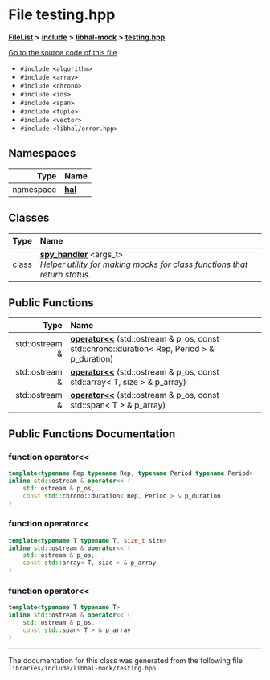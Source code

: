 

# File testing.hpp



[**FileList**](files.md) **>** [**include**](dir_cba0faac6e93618a6e2539705915bd70.md) **>** [**libhal-mock**](dir_24679974995b72317f1fb09ac5dd2fb9.md) **>** [**testing.hpp**](testing_8hpp.md)

[Go to the source code of this file](testing_8hpp_source.md)



* `#include <algorithm>`
* `#include <array>`
* `#include <chrono>`
* `#include <ios>`
* `#include <span>`
* `#include <tuple>`
* `#include <vector>`
* `#include <libhal/error.hpp>`













## Namespaces

| Type | Name |
| ---: | :--- |
| namespace | [**hal**](namespacehal.md) <br> |


## Classes

| Type | Name |
| ---: | :--- |
| class | [**spy\_handler**](classhal_1_1spy__handler.md) &lt;args\_t&gt;<br>_Helper utility for making mocks for class functions that return status._  |






















## Public Functions

| Type | Name |
| ---: | :--- |
|  std::ostream & | [**operator&lt;&lt;**](#function-operator) (std::ostream & p\_os, const std::chrono::duration&lt; Rep, Period &gt; & p\_duration) <br> |
|  std::ostream & | [**operator&lt;&lt;**](#function-operator_1) (std::ostream & p\_os, const std::array&lt; T, size &gt; & p\_array) <br> |
|  std::ostream & | [**operator&lt;&lt;**](#function-operator_2) (std::ostream & p\_os, const std::span&lt; T &gt; & p\_array) <br> |




























## Public Functions Documentation




### function operator&lt;&lt; 

```C++
template<typename Rep typename Rep, typename Period typename Period>
inline std::ostream & operator<< (
    std::ostream & p_os,
    const std::chrono::duration< Rep, Period > & p_duration
) 
```






### function operator&lt;&lt; 

```C++
template<typename T typename T, size_t size>
inline std::ostream & operator<< (
    std::ostream & p_os,
    const std::array< T, size > & p_array
) 
```






### function operator&lt;&lt; 

```C++
template<typename T typename T>
inline std::ostream & operator<< (
    std::ostream & p_os,
    const std::span< T > & p_array
) 
```




------------------------------
The documentation for this class was generated from the following file `libraries/include/libhal-mock/testing.hpp`

